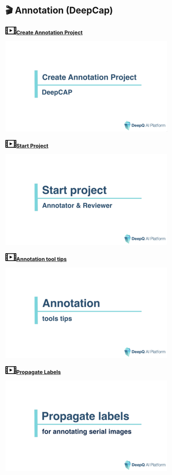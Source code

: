 # 🎬 Annotation (DeepCap)

### <img width="34" src="../.gitbook/assets/video-icon-small.jpg" alt="" data-size="line">[Create Annotation Project](https://youtu.be/g2NDMQEhJy4)

![](../.gitbook/assets/TIMG-Create-annotation-project-DeepCap.png)

### <img width="34" src="../.gitbook/assets/video-icon-small.jpg" alt="" data-size="line">[Start Project](https://youtu.be/zr20tN1qamM)

![](../.gitbook/assets/TIMG-Start-project-annotator-and-reivewer.png)

### <img width="34" src="../.gitbook/assets/video-icon-small.jpg" alt="" data-size="line">[Annotation tool tips](https://youtu.be/tWDfjwudI5k)

![](../.gitbook/assets/TIMG-Annotation-tools-tip.png)

### <img width="34" src="../.gitbook/assets/video-icon-small.jpg" alt="" data-size="line">[Propagate Labels](https://youtu.be/-3KM61IC71E)

![](../.gitbook/assets/TIMG-Propagate-labels.png)

